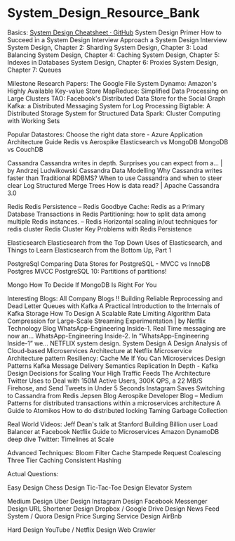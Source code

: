 # System_Design_Resource_Bank

Basics:
[System Design Cheatsheet · GitHub](https://gist.github.com/vasanthk/485d1c25737e8e72759f)
System Design Primer
How to Succeed in a System Design Interview
Approach a System Design Interview
System Design, Chapter 2: Sharding
System Design, Chapter 3: Load Balancing
System Design, Chapter 4: Caching
System Design, Chapter 5: Indexes in Databases
System Design, Chapter 6: Proxies
System Design, Chapter 7: Queues

Milestone Research Papers:
The Google File System
Dynamo: Amazon's Highly Available Key-value Store
MapReduce: Simplified Data Processing on Large Clusters
TAO: Facebook's Distributed Data Store for the Social Graph
Kafka: a Distributed Messaging System for Log Processing
Bigtable: A Distributed Storage System for Structured Data
Spark: Cluster Computing with Working Sets


Popular Datastores:
Choose the right data store - Azure Application Architecture Guide
Redis vs Aerospike
Elasticsearch vs MongoDB
MongoDB vs CouchDB

Cassandra
Cassandra writes in depth. Surprises you can expect from a… | by Andrzej Ludwikowski
Cassandra Data Modelling
Why Cassandra writes faster than Traditional RDBMS?
When to use Cassandra and when to steer clear
Log Structured Merge Trees
How is data read? | Apache Cassandra 3.0


Redis
Redis Persistence – Redis
Goodbye Cache: Redis as a Primary Database
Transactions in Redis
Partitioning: how to split data among multiple Redis instances. – Redis
Horizontal scaling in/out techniques for redis cluster
Redis Cluster
Key Problems with Redis Persistence

Elasticsearch
Elasticsearch from the Top Down
Uses of Elasticsearch, and Things to Learn
Elasticsearch from the Bottom Up, Part 1

PostgreSql
Comparing Data Stores for PostgreSQL - MVCC vs InnoDB
Postgres MVCC
PostgreSQL 10: Partitions of partitions!

Mongo
How To Decide If MongoDB Is Right For You


Interesting Blogs:
All Company Blogs !!
Building Reliable Reprocessing and Dead Letter Queues with Kafka
A Practical Introduction to the Internals of Kafka Storage
How To Design A Scalable Rate Limiting Algorithm
Data Compression for Large-Scale Streaming Experimentation | by Netflix Technology Blog
WhatsApp-Engineering Inside-1. Real Time messaging are now an…
WhatsApp-Engineering Inside-2. In “WhatsApp-Engineering Inside-1” we…
NETFLIX system design. System Design
A Design Analysis of Cloud-based Microservices Architecture at Netflix
Microservice Architecture pattern
Resiliency: Cache Me If You Can
Microservices Design Patterns
Kafka Message Delivery Semantics
Replication In Depth - Kafka
Design Decisions for Scaling Your High Traffic Feeds
The Architecture Twitter Uses to Deal with 150M Active Users, 300K QPS, a 22 MB/S Firehose, and Send Tweets in Under 5 Seconds
Instagram Saves Switching to Cassandra from Redis
Jepsen Blog
Aerospike Developer Blog – Medium
Patterns for distributed transactions within a microservices architecture
A Guide to Atomikos
How to do distributed locking
Taming Garbage Collection


Real World Videos:
Jeff Dean's talk at Stanford
Building Billion user Load Balancer at Facebook
Netflix Guide to Microservices
Amazon DynamoDB deep dive
Twitter: Timelines at Scale

Advanced Techniques:
Bloom Filter
Cache Stampede
Request Coalescing
Three Tier Caching
Consistent Hashing


Actual Questions:

Easy
Design Chess
Design Tic-Tac-Toe
Design Elevator System

Medium
Design Uber
Design Instagram
Design Facebook Messenger
Design URL Shortener
Design Dropbox / Google Drive
Design News Feed System / Quora
Design Price Surging Service
Design AirBnb

Hard
Design YouTube / Netflix
Design Web Crawler

